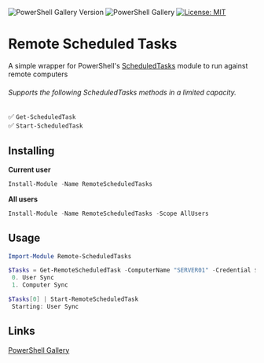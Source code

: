 ![PowerShell Gallery Version](https://img.shields.io/powershellgallery/v/RemoteScheduledTasks) ![PowerShell Gallery](https://img.shields.io/powershellgallery/dt/RemoteScheduledTasks) [![License: MIT](https://img.shields.io/badge/License-MIT-yellow.svg)](https://opensource.org/licenses/MIT)

# Remote Scheduled Tasks

A simple wrapper for PowerShell's [ScheduledTasks](https://docs.microsoft.com/en-us/powershell/module/scheduledtasks/?view=win10-ps) module to run against remote computers

###### Supports the following ScheduledTasks methods in a limited capacity.

✅ `Get-ScheduledTask`  
✅ `Start-ScheduledTask`

## Installing
**Current user**
```powershell
Install-Module -Name RemoteScheduledTasks
```
**All users**
```powershell
Install-Module -Name RemoteScheduledTasks -Scope AllUsers
```

## Usage

```powershell
Import-Module Remote-ScheduledTasks

$Tasks = Get-RemoteScheduledTask -ComputerName "SERVER01" -Credential $(Get-Credential)
 0. User Sync
 1. Computer Sync

$Tasks[0] | Start-RemoteScheduledTask
 Starting: User Sync
```

## Links
[PowerShell Gallery](https://www.powershellgallery.com/packages/RemoteScheduledTasks/0.1)

